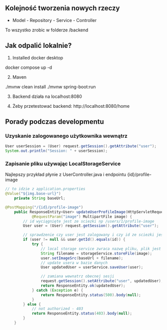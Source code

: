 ## Kolejność tworzenia nowych rzeczy

- Model - Repository - Service - Controller

To wszystko zrobic w folderze /backend

## Jak odpalić lokalnie?

1. Installed docker desktop

docker compose up -d

2. Maven

./mvnw clean install
./mvnw spring-boot:run

3. Backend działa na localhost:8080

4. Żeby przetestować backend: http://localhost:8080/home

## Porady podczas developmentu

### Uzyskanie zalogowanego użytkownika wewnątrz

```java
User userSession = (User) request.getSession().getAttribute("user");
System.out.println("Session: " + userSession);
```

### Zapisanie pliku używając LocalStorageService

Najlepszy przykład płynie z UserController.java i endpointu {id}/profile-image

```java
// to idzie z application.properties
@Value("${img.base-url}")
    private String baseUrl;

@PostMapping("/{id}/profile-image")
    public ResponseEntity<User> updateUserProfileImage(HttpServletRequest request, @PathVariable Long id,
            @RequestParam("image") MultipartFile image) {
        // id wyciągnięte jest ze sciezki np /users/1/profile-image
        User user = (User) request.getSession().getAttribute("user");

        // sprawdzenie czy user jest zalogowany i czy id ze sciezki jest zgodne z tym zalogowanego
        if (user != null && user.getId().equals(id)) {
            try {
                // local storage service zwraca nazwę pliku, plik jest zachowany w folderz public/uploads
                String filename = storageService.storeFile(image);
                user.setImageSrc(baseUrl + filename);
                // update usera w bazie danych
                User updatedUser = userService.saveUser(user);

                // zamiana wewnatrz obecnej sesji
                request.getSession().setAttribute("user", updatedUser);
                return ResponseEntity.ok(updatedUser);
            } catch (Exception e) {
                return ResponseEntity.status(500).body(null);
            }
        } else {
            // not authorized - 403
            return ResponseEntity.status(403).body(null);
        }
    }
```
